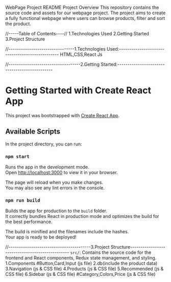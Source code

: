 WebPage Project README Project Overview
This repository contains the source code and assets for our webpage project. The project aims to create a fully functional webpage where users can browse products, filter and sort the product.

//-----Table of Contents----//
1.Technologies Used
2.Getting Started
3.Project Structure

//--------------------------------1.Technologies Used:------------------------------------------------
HTML,CSS,React Js

//-----------------------------------2.Getting Started:----------------------------------------------

# Getting Started with Create React App

This project was bootstrapped with [Create React App](https://github.com/facebook/create-react-app).

## Available Scripts

In the project directory, you can run:

### `npm start`

Runs the app in the development mode.\
Open [http://localhost:3000](http://localhost:3000) to view it in your browser.

The page will reload when you make changes.\
You may also see any lint errors in the console.

### `npm run build`

Builds the app for production to the `build` folder.\
It correctly bundles React in production mode and optimizes the build for the best performance.

The build is minified and the filenames include the hashes.\
Your app is ready to be deployed!

//----------------------------------------3.Project Structure------------------------------------------------
`src/`: Contains the source code for the frontend and React components, Redux state management, and styling.
1.Components
#Button,Card,Input (js file)
2.db(include the product data)
3.Navigation (js & CSS file)
4.Products (js & CSS file)
5.Recommended (js & CSS file)
6.Sidebar (js & CSS file)
#Category,Colors,Price (js & CSS file)
